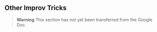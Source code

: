 ## Other Improv Tricks

> **Warning**
> This section has not yet been transferred from the Google Doc.
